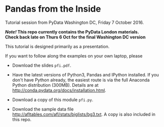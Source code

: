 # Pandas from the Inside

Tutorial session from PyData Washington DC, Friday 7 October 2016.

**_Note!_ This repo currently contains the PyData London materials.</br>
Check back late on Thurs 6 Oct for the final Washington DC version**

This tutorial is designed primarily as a presentation.

If you want to follow along the examples on your own laptop, please

* Download the slides `pfi.pdf`.

* Have the latest versions of Python3, Pandas and IPython installed.
  If you don't have Python already, the easiest route is via the
  full Anaconda Python distribution (300MB). Details are at
  http://conda.pydata.org/docs/installation.html.

* Download a copy of this module `pfi.py`. 

* Download the sample data file http://afltables.com/afl/stats/biglists/bg3.txt. A copy is also included in this repo.


